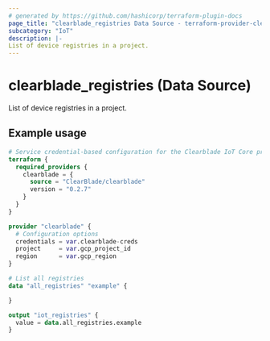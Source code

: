 ```yaml
---
# generated by https://github.com/hashicorp/terraform-plugin-docs
page_title: "clearblade_registries Data Source - terraform-provider-clearblade"
subcategory: "IoT"
description: |-
List of device registries in a project.
---
```


# clearblade_registries (Data Source)

List of device registries in a project.

## Example usage

```terraform
# Service credential-based configuration for the Clearblade IoT Core provider
terraform {
  required_providers {
    clearblade = {
      source = "ClearBlade/clearblade"
      version = "0.2.7"
    }
  }
}

provider "clearblade" {
  # Configuration options
  credentials = var.clearblade-creds
  project     = var.gcp_project_id
  region      = var.gcp_region
}

# List all registries
data "all_registries" "example" {

}

output "iot_registries" {
  value = data.all_registries.example
}
```
